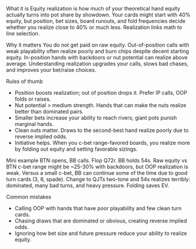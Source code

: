 What it is
Equity realization is how much of your theoretical hand equity actually turns into pot share by showdown. Your cards might start with 40% equity, but position, bet sizes, board runouts, and fold frequencies decide whether you realize close to 40% or much less. Realization links math to line selection.

Why it matters
You do not get paid on raw equity. Out-of-position calls with weak playability often realize poorly and burn chips despite decent starting equity. In-position hands with backdoors or nut potential can realize above average. Understanding realization upgrades your calls, slows bad chases, and improves your bet/raise choices.

Rules of thumb

* Position boosts realization; out of position drops it. Prefer IP calls, OOP folds or raises.
* Nut potential > medium strength. Hands that can make the nuts realize better than dominated pairs.
* Smaller bets increase your ability to reach rivers; giant pots punish marginal hands.
* Clean outs matter. Draws to the second-best hand realize poorly due to reverse implied odds.
* Initiative helps. When you c-bet range-favored boards, you realize more by folding out equity and setting favorable sizings.

Mini example
BTN opens, BB calls. Flop Q72r. BB holds 54s. Raw equity vs BTN c-bet range might be ~25-30% with backdoors, but OOP realization is weak. Versus a small c-bet, BB can continue some of the time due to good turn cards (3, 6, spade). Change to QJTs two-tone and 54s realizes terribly: dominated, many bad turns, and heavy pressure. Folding saves EV.

Common mistakes

* Calling OOP with hands that have poor playability and few clean turn cards.
* Chasing draws that are dominated or obvious, creating reverse implied odds.
* Ignoring how bet size and future pressure reduce your ability to realize equity.
